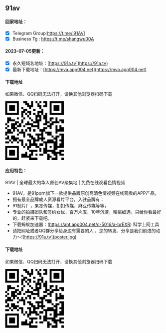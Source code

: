 ## 91av

#### 回家地址：
- [x] Telegram Group:https://t.me/i91AVI
- [x] Business Tg : https://t.me/shangwu00A
#### 2023-07-05更新：
- [x] 永久短域名地址：[https://91a.tv](https://91a.tv)
- [x] 最新下载地址：[https://mva.app004.net](https://mva.app004.net)
#### 下载地址

如果微信、QQ扫码无法打开，请换其他浏览器扫码下载

![91av下载二维码](code.jpg)
#### 应用特色：
91AV | 全球最大的华人原创AV聚集地 |  免费在线观看色情视频
- 91AV，是91porn旗下一款提供品牌原创高清色情视频在线观看的APP产品，
- 拥有最全品牌成人资源看片平台，入驻品牌有：
- 91制片厂，果冻传媒，扣扣传媒，麻豆传媒等等，
- 专业的拍摄团队和签约女优，百万片库，10年沉淀，精挑细选，只给你看最好的，赶紧来下载吧。
- 下载蚂蚁加速器：(https://ant.app004.net/c-5016/a-brEXR) 科学上网工具
- 请把网址或者QQ群分享给身边有需要的人 ，您的转发、分享是我们前进的动力～![https://91a.tv](poster.jpg)
#### 下载地址

如果微信、QQ扫码无法打开，请换其他浏览器扫码下载

![91av下载二维码](code.jpg)
